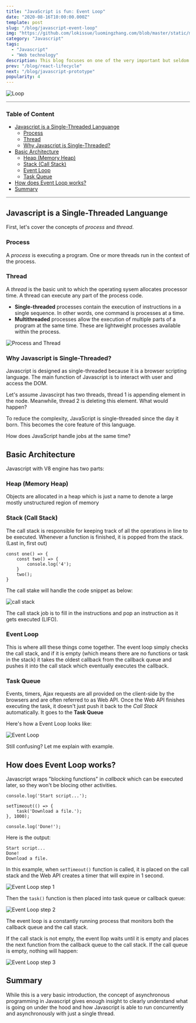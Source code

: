 ```yaml
---
title: "JavaScript is fun: Event Loop"
date: "2020-08-16T10:00:00.000Z"
template: post
slug: "/blog/javascript-event-loop"
img: "https://github.com/lokissue/luomingzhang.com/blob/master/static/media/react-post/react-logo.png?raw=true"
category: "Javascript"
tags:
  - "Javascript"
  - "Web technology"
description: This blog focuses on one of the very important but seldom understood concepts or terms in Javascript. The EVENT LOOP!
prev: "/blog/react-lifecycle"
next: "/blog/javascript-prototype"
popularity: 4
---
```


![Loop](media-link/event-loop/loop.gif)


<div style="height:1px;overflow:hidden;background:grey"></div>

<h3><strong>Table of Content</strong></h3>

- [Javascript is a Single-Threaded Languange](#javascript-is-a-single-threaded-languange)
  - [Process](#process)
  - [Thread](#thread)
  - [Why Javascript is Single-Threaded?](#why-javascript-is-single-threaded)
- [Basic Architecture](#basic-architecture)
  - [Heap (Memory Heap)](#heap-memory-heap)
  - [Stack (Call Stack)](#stack-call-stack)
  - [Event Loop](#event-loop)
  - [Task Queue](#task-queue)
- [How does Event Loop works?](#how-does-event-loop-works)
- [Summary](#summary)
  
<div style="height:1px;overflow:hidden;background:grey"></div>

## Javascript is a Single-Threaded Languange

First, let's cover the concepts of *process* and *thread*.

### Process

A *process* is executing a program. One or more threads run in the context of the process.


### Thread
A *thread* is the basic unit to which the operating sysem allocates processor time. A thread can execute any part of the process code.

* **Single-threaded** processes contain the execution of instructions in a single sequence. In other words, one command is processes at a time.
* **Multithreaded** processes allow the execution of multiple parts of a program at the same time. These are lightweight processes available within the process.
  
![Process and Thread](media-link/event-loop/process-thread.jpg)

### Why Javascript is Single-Threaded?

Javascript is designed as single-threaded because it is a browser scripting language. The main function of Javascript is to interact with user and access the DOM.

Let's assume Javascirpt has two threads, thread 1 is appending element in the node. Meanwhile, thread 2 is deleting this element. What would happen?

To reduce the complexity, JavaScript is single-threaded since the day it born. This becomes the core feature of this language.

How does JavaScript handle jobs at the same time?

## Basic Architecture

Javascript with V8 engine has two parts:

### Heap (Memory Heap)

Objects are allocated in a heap which is just a name to denote a large mostly unstructured region of memory

### Stack (Call Stack)

The call stack is responsible for keeping track of all the operations in line to be executed. Whenever a function is finished, it is popped from the stack. (Last in, first out)

```
const one() => {
    const two() => {
        console.log('4');
    }
    two();
}
```

The call stake will handle the code snippet as below:

![call stack](media-link/event-loop/call-stack.png)

The call stack job is to fill in the instructions and pop an instruction as it gets executed (LIFO).

### Event Loop

This is where alll these things come together. The event loop simply checks the call stack, and if it is empty (which means there are no functions or task in the stack) it takes the oldest callback from the callback queue and pushes it into the call stack which eventually executes the callback.

### Task Queue

Events, timers, Ajax requests are all provided on the client-side by the browsers and are often referred to as Web API. Once the Web API finishes executing the task, it doesn't just push it back to the *Call Stack* automatically. It goes to the **Task Queue**

Here's how a Event Loop looks like:

![Event Loop](media-link/event-loop/eventloop-overview.gif)

Still confusing? Let me explain with example.

## How does Event Loop works?

Javascript wraps "blocking functions" in *callback* which can be executed later, so they won't be blocing other activities.

```
console.log('Start script...');

setTimeout(() => {
    task('Download a file.');
}, 1000);

console.log('Done!');
```

Here is the output:

```
Start script...
Done!
Download a file.
```

In this example, when `setTimeout()` function is called, it is placed on the call stack and the Web API creates a timer that will expire in 1 second.

![Event Loop step 1](media-link/event-loop/javascript-event-loop-step-1.png)

Then the `task()` function is then placed into task queue or callback queue:

![Event Loop step 2](media-link/event-loop/javascript-event-loop-step-2.png)

The event loop is a constantly running process that monitors both the callback queue and the call stack.

If the call stack is not empty, the event llop waits until it is empty and places the next function from the callback queue to the call stack. If the call queue is empty, nothing will happen:

![Event Loop step 3](media-link/event-loop/javascript-event-loop-step-3.png)


## Summary

While this is a very basic introduction, the concept of asynchronous programming in Javascript gives enough insight to clearly understand what is going on under the hood and how Javascript is able to run concurrently and asynchronously with just a single thread.